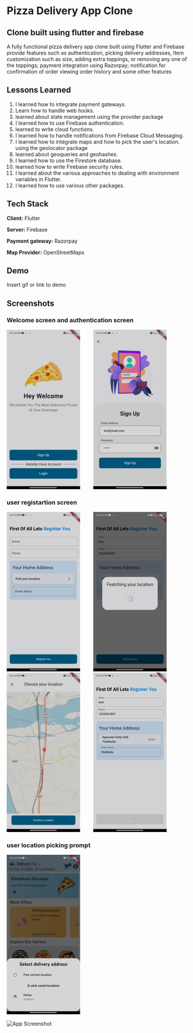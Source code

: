 
# Pizza Delivery App Clone

## Clone built using flutter and firebase
A fully functional pizza delivery app clone built using
Flutter and Firebase provide features such as authentication, picking delivery addresses,
Item customization such as size, adding extra toppings, or removing any one of the toppings; payment integration using Razorpay; notification for confirmation of order
viewing order history and some other features

## Lessons Learned
1. I learned how to integrate payment gateways.
2. Learn how to handle web hooks.
3. learned about state management using the provider package
4. I learned how to use Firebase authentication.
5. learned to write cloud functions.
6. I learned how to handle notifications from Firebase Cloud Messaging.
7. I learned how to integrate maps and how to pick the user's location. using the geolocator package
8. learned about geoqueries and geohashes.
9. I learned how to use the Firestore database.
10. learned how to write Firebase security rules.
11. I learned about the various approaches to dealing with environment variables in Flutter.
12. I learned how to use various other packages.






## Tech Stack

**Client:** Flutter

**Server:** Firebase

**Payment gateway:** Razorpay 

**Map Provider:** OpenStreetMaps 



## Demo

Insert gif or link to demo



## Screenshots

### Welcome screen and authentication screen
<span>
  <img src = " ./readme/welcome-screen.jpg" width = "200px"/>  
    &ensp; &ensp;
</span>

<span>
  <img src = " ./readme/signup-screen.jpg" width = "200px"/>
     &ensp; &ensp;
 </span>
  

### user registartion screen

<span>
  <img src = "./readme/user-registartion-view.jpg" width = "200px"/>
     &ensp; &ensp;
 </span>

<span>
  <img src = "./readme/location-fetching-prompt.jpg" width = "200px"/>
     &ensp; &ensp;
 </span>

<span>
  <img src = "./readme/adding-maps.jpg" width = "200px"/>
     &ensp; &ensp;
 </span>

<span>
  <img src = "./readme/user-registration.jpg" width = "200px"/>
     &ensp; &ensp;
 </span>


### user location picking prompt

<span>
  <img src = "./readme/loaction-pick-prompt.jpg" width = "200px"/>
     &ensp; &ensp;
 </span>




![App Screenshot](https://via.placeholder.com/468x300?text=App+Screenshot+Here)




